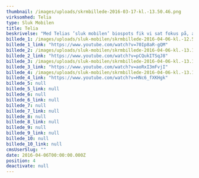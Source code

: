 ```yaml
---
thumbnail: /images/uploads/skrmbillede-2016-03-17-kl.-13.50.46.png
virksomhed: Telia
type: Sluk Mobilen
title: Telia
beskrivelse: "Med Telias ’sluk mobilen’ biospots fik vi sat fokus på, at livet krævet et godt netværk – MEN at der skal være tid og plads til ro og fordybelse. F.eks. er det god stil at være offline, når du går i biografen. "
billede_1: /images/uploads/sluk-mobilen/skrmbillede-2016-04-06-kl.-12.59.21.png
billede_1_link: "https://www.youtube.com/watch?v=70Ip8aR-gQM"
billede_2: /images/uploads/sluk-mobilen/skrmbillede-2016-04-06-kl.-13.10.22.png
billede_2_link: "https://www.youtube.com/watch?v=pCQukITSqJ8"
billede_3: /images/uploads/sluk-mobilen/skrmbillede-2016-04-06-kl.-13.12.07.png
billede_3_link: "https://www.youtube.com/watch?v=aoRxI3mFvjI"
billede_4: /images/uploads/sluk-mobilen/skrmbillede-2016-04-06-kl.-13.13.16.png
billede_4_link: "https://www.youtube.com/watch?v=HNc6_fXKHgk"
billede_5: null
billede_5_link: null
billede_6: null
billede_6_link: null
billede_7: null
billede_7_link: null
billede_8: null
billede_8_link: null
billede_9: null
billede_9_link: null
billede_10: null
billede_10_link: null
cmsUserSlug: ""
date: 2016-04-06T00:00:00.000Z
position: 4
deactivate: null
---
```


